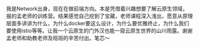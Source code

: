 我是Network出身，现在在做前端方向。本是凭借着兴趣想要了解云原生领域，报的孟老师的训练营。结果感觉自己挖到了宝藏，老师课程深入浅出，愿意从原理层面多讲讲为什么，为什么docker要这么设计，为什么要优雅终止，为什么我们要使用istio等等。让我一个云原生的门外汉也能一窥云原生世界的山川雨露。谢谢孟老师和助教老师及班班的辛苦付出。笔芯～
